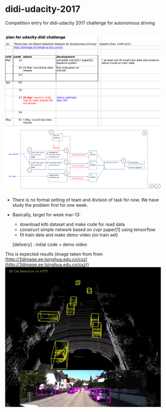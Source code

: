 # didi-udacity-2017
Competition entry for didi-udacity 2017 challenge for autonomous driving
<br><br>

![](docs/plan.png) 
![](docs/net.png) 
- There is no formal setting of team and division of task for now. We have study the problem first for one week. 
- Basically, target for week mar-13:
	- download kitti dataset and make code for read data
	- construct simple network based on cvpr paper[1] using tensorflow
	- fit train data and make demo video (on train set)
	
	[delivery] : initial code + demo video


This is expected results (image taken from from [http://3dimage.ee.tsinghua.edu.cn/cxz](http://3dimage.ee.tsinghua.edu.cn/cxz))
![](docs/video.png) 
